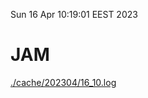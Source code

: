 Sun 16 Apr 10:19:01 EEST 2023
# JAM
<a href='./cache/202304/16_10.log'>./cache/202304/16_10.log</a>
